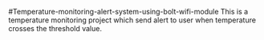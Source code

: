 #Temperature-monitoring-alert-system-using-bolt-wifi-module
This is a temperature monitoring project which send alert to user when temperature crosses the threshold value.
